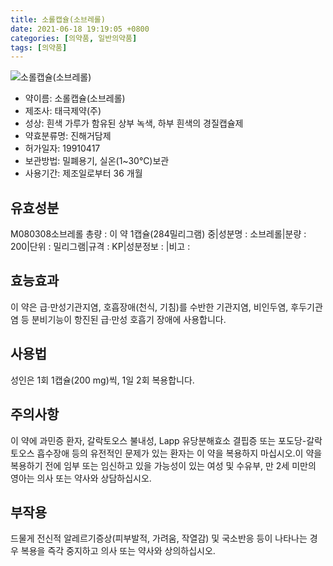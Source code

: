 ```yaml
---
title: 소롤캡슐(소브레롤)
date: 2021-06-18 19:19:05 +0800
categories: [의약품, 일반의약품]
tags: [의약품]
---
```

![소롤캡슐(소브레롤)](https://nedrug.mfds.go.kr/pbp/cmn/itemImageDownload/151326612280200089)

- 약이름: 소롤캡슐(소브레롤)
- 제조사: 태극제약(주)
- 성상: 흰색 가루가 함유된 상부 녹색, 하부 흰색의 경질캡슐제
- 약효분류명: 진해거담제
- 허가일자: 19910417
- 보관방법: 밀폐용기, 실온(1~30℃)보관
- 사용기간: 제조일로부터 36 개월
## 유효성분
M080308소브레롤
총량 : 이 약 1캡슐(284밀리그램) 중|성분명 : 소브레롤|분량 : 200|단위 : 밀리그램|규격 : KP|성분정보 : |비고 :
## 효능효과
이 약은 급·만성기관지염, 호흡장애(천식, 기침)를 수반한 기관지염, 비인두염, 후두기관염 등 분비기능이 항진된 급·만성 호흡기 장애에 사용합니다.
## 사용법
성인은 1회 1캡슐(200 mg)씩, 1일 2회 복용합니다.
## 주의사항
이 약에 과민증 환자, 갈락토오스 불내성, Lapp 유당분해효소 결핍증 또는 포도당-갈락토오스 흡수장애 등의 유전적인 문제가 있는 환자는 이 약을 복용하지 마십시오.이 약을 복용하기 전에 임부 또는 임신하고 있을 가능성이 있는 여성 및 수유부, 만 2세 미만의 영아는 의사 또는 약사와 상담하십시오.
## 부작용
드물게 전신적 알레르기증상(피부발적, 가려움, 작열감) 및 국소반응 등이 나타나는 경우 복용을 즉각 중지하고 의사 또는 약사와 상의하십시오.
